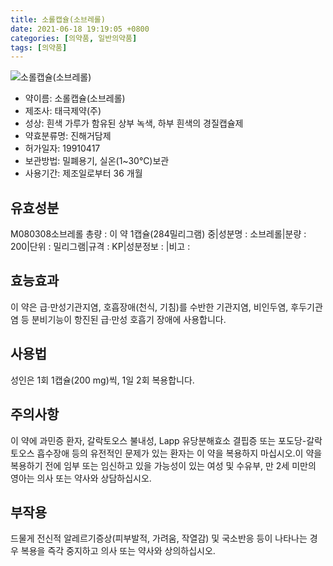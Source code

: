 ```yaml
---
title: 소롤캡슐(소브레롤)
date: 2021-06-18 19:19:05 +0800
categories: [의약품, 일반의약품]
tags: [의약품]
---
```

![소롤캡슐(소브레롤)](https://nedrug.mfds.go.kr/pbp/cmn/itemImageDownload/151326612280200089)

- 약이름: 소롤캡슐(소브레롤)
- 제조사: 태극제약(주)
- 성상: 흰색 가루가 함유된 상부 녹색, 하부 흰색의 경질캡슐제
- 약효분류명: 진해거담제
- 허가일자: 19910417
- 보관방법: 밀폐용기, 실온(1~30℃)보관
- 사용기간: 제조일로부터 36 개월
## 유효성분
M080308소브레롤
총량 : 이 약 1캡슐(284밀리그램) 중|성분명 : 소브레롤|분량 : 200|단위 : 밀리그램|규격 : KP|성분정보 : |비고 :
## 효능효과
이 약은 급·만성기관지염, 호흡장애(천식, 기침)를 수반한 기관지염, 비인두염, 후두기관염 등 분비기능이 항진된 급·만성 호흡기 장애에 사용합니다.
## 사용법
성인은 1회 1캡슐(200 mg)씩, 1일 2회 복용합니다.
## 주의사항
이 약에 과민증 환자, 갈락토오스 불내성, Lapp 유당분해효소 결핍증 또는 포도당-갈락토오스 흡수장애 등의 유전적인 문제가 있는 환자는 이 약을 복용하지 마십시오.이 약을 복용하기 전에 임부 또는 임신하고 있을 가능성이 있는 여성 및 수유부, 만 2세 미만의 영아는 의사 또는 약사와 상담하십시오.
## 부작용
드물게 전신적 알레르기증상(피부발적, 가려움, 작열감) 및 국소반응 등이 나타나는 경우 복용을 즉각 중지하고 의사 또는 약사와 상의하십시오.
